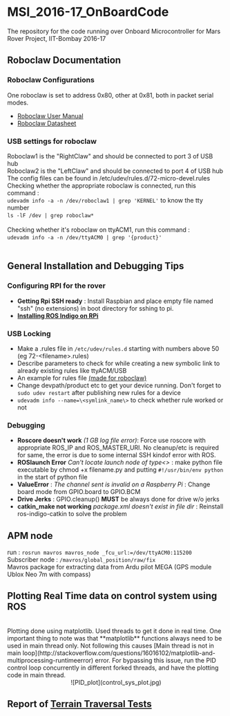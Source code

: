 # MSI_2016-17_OnBoardCode
The repository for the code running over Onboard Microcontroller for Mars Rover Project, IIT-Bombay 2016-17

## Roboclaw Documentation

### Roboclaw Configurations 
One roboclaw is set to address 0x80, other at 0x81, both in packet serial modes. <br/>

* [Roboclaw User Manual](http://downloads.ionmc.com/docs/roboclaw_user_manual.pdf)
* [Roboclaw Datasheet](http://downloads.ionmc.com/docs/roboclaw_datasheet_2x45A.pdf)

### USB settings for roboclaw

Roboclaw1 is the "RightClaw" and should be connected to port 3 of USB hub <br/>
Roboclaw2 is the "LeftClaw" and should be connected to port 4 of USB hub <br/>
The config files can be found in /etc/udev/rules.d/72-micro-devel.rules <br/>
Checking whether the appropriate roboclaw is connected, run this command : <br/>
   `udevadm info -a -n /dev/roboclaw1 | grep 'KERNEL'` to know the tty number <br/>
   `ls -lF /dev | grep roboclaw*` <br/> 
  <br/>
Checking whether it's roboclaw on ttyACM1, run this command : <br/>
   `udevadm info -a -n /dev/ttyACM0 | grep '{product}'`<br/>
<br/>

## General Installation and Debugging Tips

### Configuring RPI for the rover

* **Getting Rpi SSH ready** : Install Raspbian and place empty file named "ssh" (no extensions) in boot directory for sshing to pi.
*  [**Installing ROS Indigo on RPi** ](http://wncc-iitb.org/wiki/index.php/ROS#Installation_of_ROS_Indigo_on_RPi)

### USB Locking 
* Make a .rules file in `/etc/udev/rules.d` starting with numbers above 50 (eg 72-\<filename\>.rules)
* Describe parameters to check for while creating a new symbolic link to already existing rules like ttyACM/USB
* An example for rules file [(made for roboclaw)](https://github.com/Agrim9/MSI_2016-17_OnBoardCode/blob/master/72-micro-devel.rules)
* Change devpath/product etc to get your device running. Don't forget to `sudo udev restart` after publishing new rules for a device
* `udevadm info --name=\<symlink_name\>` to check whether rule worked or not


### Debugging 

* **Roscore doesn't work** *(1 GB log file error)*: Force use roscore with appropriate ROS_IP and ROS_MASTER_URI. No cleanup/etc is required for same, the error is due to some internal SSH kindof error with ROS.
* **ROSlaunch Error** *Can't locate launch node of type<>* : make python file executable by chmod +x filename.py and putting `#!/usr/bin/env python` in the start of python file
* **ValueError** : *The channel sent is invalid on a Raspberry Pi* : Change board mode from GPIO.board to GPIO.BCM
* **Drive Jerks** : GPIO.cleanup() **MUST** be always done for drive w/o jerks
* **catkin_make not working** *package.xml doesn't exist in file dir* : Reinstall ros-indigo-catkin to solve the problem

## APM node
run : `rosrun mavros mavros_node _fcu_url:=/dev/ttyACM0:115200` </br>
Subscriber node : `/mavros/global_position/raw/fix` </br>
Mavros package for extracting data from Ardu pilot MEGA (GPS module Ublox Neo 7m with compass) </br>

## Plotting Real Time data on control system using ROS

</br>
Plotting done using matplotlib. Used threads to get it done in real time. One important thing to note was that **matplotlib** functions always need to be used in main thread only. Not following this causes [Main thread is not in main loop](http://stackoverflow.com/questions/16016102/matplotlib-and-multiprocessing-runtimeerror) error. For bypassing this issue, run the PID control loop concurrently in different forked threads, and have the plotting code in main thread.
</br>

<center>
![PID_plot](control_sys_plot.jpg)
</center>

## Report of [Terrain Traversal Tests](https://docs.google.com/document/d/133miP4SbEnp0nfhqepswal2rMCrexqwS61UNtjvPTYw/edit?usp=sharing)

